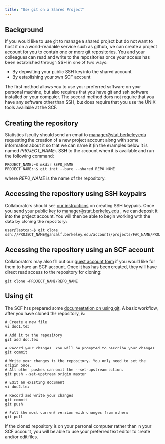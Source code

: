 ```yaml
---
title: "Use git on a Shared Project"
---
```

## Background

If you would like to use git to manage a shared project but do not want
to host it on a world-readable service such as github, we can create a
project account for you to contain one or more git repositories. You and
your colleagues can read and write to the repositories once your access
has been established through SSH in one of two ways:

- By depositing your public SSH key into the shared account
- By establishing your own SCF account

The first method allows you to use your preferred software on your
personal machine, but also requires that you have git and ssh software
installed on your computer. The second method does not require that you
have any software other than SSH, but does require that you use the UNIX
tools available at the SCF.

## Creating the repository

Statistics faculty should send an email to <manager@stat.berkeley.edu>
requesting the creation of a new project account along with some
information about it so that we can name it (in the examples below it is
named *PROJECT_NAME*). SSH to the account when it is available and run
the following command:

```{code} shell-session
PROJECT_NAME:~$ mkdir REPO_NAME
PROJECT_NAME:~$ git init --bare --shared REPO_NAME
```

where *REPO_NAME* is the name of the repository.

## Accessing the repository using SSH keypairs

Collaborators should see [our instructions](/kb/ssh-keys)
on creating SSH keypairs</a>. Once you send your public key to
<manager@stat.berkeley.edu> , we can deposit it into the project
account. You will then be able to begin working with the data by cloning
the repository:

```{code} shell-session
user@laptop:~$ git clone ssh://PROJECT_NAME@gandalf.berkeley.edu/accounts/projects/FAC_NAME/PROJECT_NAME/REPO_NAME
```

## Accessing the repository using an SCF account

Collaborators may also fill out our [guest account
form](https://docs.google.com/a/berkeley.edu/forms/d/1O-mHchu1bGXRE_HguMntlmiN0DhPC-mW6zHO4KYcuKo/viewform) if
you would like for them to have an SCF account. Once it has has been
created, they will have direct read access to the repository for
cloning:

```{code} shell-session
git clone ~PROJECT_NAME/REPO_NAME
```

## Using git

The SCF has prepared some [documentation on using git](git.md). A
basic workflow, after you have cloned the repository, is:

```{code} shell-session
# Create a new file
vi doc1.tex

# Add it to the repository
git add doc.tex

# Record your changes. You will be prompted to describe your changes.
git commit

# Write your changes to the repository. You only need to set the origin once.
# All other pushes can omit the --set-upstream action.
git push --set-upstream origin master

# Edit an existing document
vi doc2.tex

# Record and write your changes
git commit
git push

# Pull the most current version with changes from others
git pull
```

If the cloned repository is on your personal computer rather than in
your SCF account, you will be able to use your preferred text editor to
create and/or edit files.
